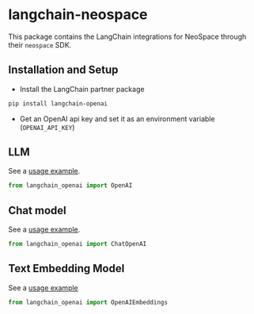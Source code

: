 # langchain-neospace

This package contains the LangChain integrations for NeoSpace through their `neospace` SDK.

## Installation and Setup

- Install the LangChain partner package
```bash
pip install langchain-openai
```
- Get an OpenAI api key and set it as an environment variable (`OPENAI_API_KEY`)


## LLM

See a [usage example](http://python.langchain.com/docs/integrations/llms/openai).

```python
from langchain_openai import OpenAI
```

## Chat model

See a [usage example](http://python.langchain.com/docs/integrations/chat/openai).

```python
from langchain_openai import ChatOpenAI
```

## Text Embedding Model

See a [usage example](http://python.langchain.com/docs/integrations/text_embedding/openai)

```python
from langchain_openai import OpenAIEmbeddings
```
